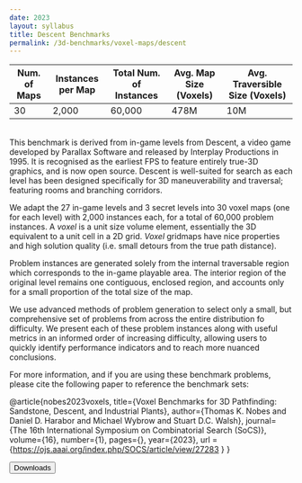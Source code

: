 ```yaml
---
date: 2023
layout: syllabus
title: Descent Benchmarks
permalink: /3d-benchmarks/voxel-maps/descent
---
```


<div class="fullwidth">

 **Num. of Maps** | **Instances per Map** | **Total Num. of Instances**  | **Avg. Map Size (Voxels)** | **Avg. Traversible Size (Voxels)**
--|---|---|---|----
 30 | 2,000 | 60,000 | 478M | 10M
</div>

<br>
This benchmark is derived from in-game levels from Descent, a video game developed by Parallax Software and released by Interplay Productions in 1995. It is recognised as the earliest FPS to feature entirely true-3D graphics, and is now open source. Descent is well-suited for search as each level has been designed specifically for 3D maneuverability and traversal; featuring rooms and branching corridors.

We adapt the 27 in-game levels and 3 secret levels into 30 voxel maps (one for each level) with 2,000 instances each, for a total of 60,000 problem instances. A *voxel* is a unit size volume element, essentially the 3D equivalent to a unit cell in a 2D grid. *Voxel* gridmaps have nice properties and high solution quality (i.e. small detours from the true path distance).

Problem instances are generated solely from the internal traversable region which corresponds to the in-game playable area. The interior region of the original level remains one contiguous, enclosed region, and accounts only for a small proportion of the total size of the map.

We use advanced methods of problem generation to select only a small, but comprehensive set of problems from across the entire distribution fo difficulty. We present each of these problem instances along with useful metrics in an informed order of increasing difficulty, allowing users to quickly identify performance indicators and to reach more nuanced conclusions.

For more information, and if you are using these benchmark problems, please cite the following paper to reference the benchmark sets:

@article{nobes2023voxels, title={Voxel Benchmarks for 3D Pathfinding: Sandstone, Descent, and Industrial Plants}, author={Thomas K. Nobes and Daniel D. Harabor and Michael Wybrow and Stuart D.C. Walsh}, journal={The 16th International Symposium on Combinatorial Search (SoCS)}, volume={16}, number={1}, pages={}, year={2023}, url = {https://ojs.aaai.org/index.php/SOCS/article/view/27283 } }

<a href='https://bitbucket.org/shortestpathlab/benchmarks/src/master/voxel-maps/descent/'><button class='button benchmarks'>Downloads</button></a>&nbsp;&nbsp;&nbsp;&nbsp;&nbsp;&nbsp;
